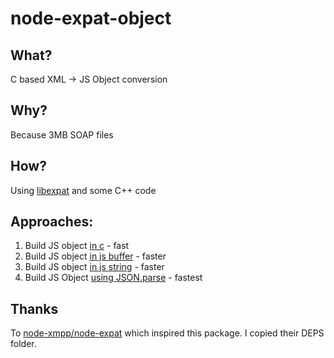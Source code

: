 # node-expat-object

## What?

C based XML -> JS Object conversion

## Why?

Because 3MB SOAP files

## How?

Using [libexpat](http://expat.sourceforge.net/) and some C++ code

## Approaches:
1. Build JS object [in c](https://github.com/dxg/node-expat-json/tree/build-in-c) - fast
2. Build JS object [in js buffer](https://github.com/dxg/node-expat-json/tree/build-in-js-buffer) - faster
3. Build JS object [in js string](https://github.com/dxg/node-expat-json/tree/build-in-js-string) - faster
4. Build JS Object [using JSON.parse](https://github.com/dxg/node-expat-json/tree/build-json) - fastest

## Thanks

To [node-xmpp/node-expat](https://github.com/node-xmpp/node-expat) which inspired this package.
I copied their DEPS folder.
